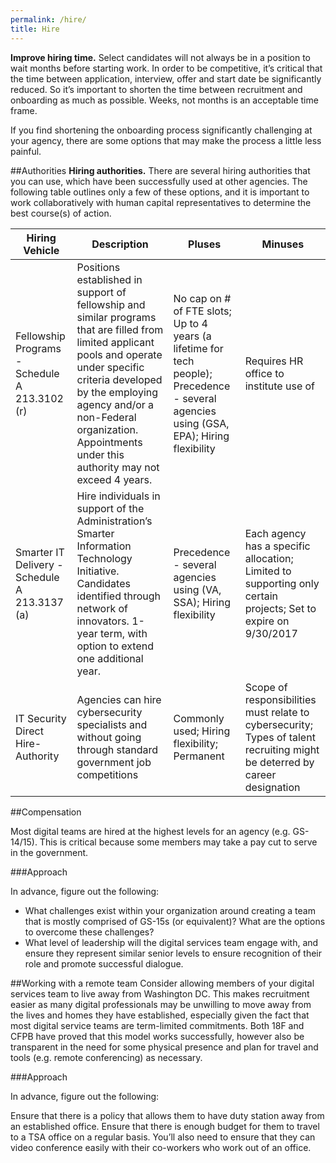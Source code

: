 ```yaml
---
permalink: /hire/
title: Hire
---
```


**Improve hiring time.** Select candidates will not always be in a position to wait months before starting work. In order to be competitive, it’s critical that the time between application, interview, offer and start date be significantly reduced. So it’s important to shorten the time between recruitment and onboarding as much as possible. Weeks, not months is an acceptable time frame. 

If you find shortening the onboarding process significantly challenging at your agency, there are some options that may make the process a little less painful.

##Authorities
**Hiring authorities.** There are several hiring authorities that you can use, which have been successfully used at other agencies. The following table outlines only a few of these options, and it is important to work collaboratively with human capital representatives to determine the best course(s) of action.

| Hiring Vehicle                                | Description                                                                                                                                                                                                                                                                         | Pluses                                                                                                                                   | Minuses                                                                                                                    |
|-----------------------------------------------|-------------------------------------------------------------------------------------------------------------------------------------------------------------------------------------------------------------------------------------------------------------------------------------|------------------------------------------------------------------------------------------------------------------------------------------|----------------------------------------------------------------------------------------------------------------------------|
| Fellowship Programs - Schedule A 213.3102 (r) | Positions established in support of fellowship and similar programs that are filled from limited applicant pools and operate under specific criteria developed by the employing agency and/or a non-Federal organization. Appointments under this authority may not exceed 4 years. | No cap on # of FTE slots; Up to 4 years (a lifetime for tech people); Precedence - several agencies using (GSA, EPA); Hiring flexibility | Requires HR office to institute use of                                                                                     |
| Smarter IT Delivery - Schedule A 213.3137 (a) | Hire individuals in support of the Administration’s Smarter Information Technology Initiative. Candidates identified through network of innovators. 1-year term, with option to extend one additional year.                                                                         | Precedence - several agencies using (VA, SSA); Hiring flexibility                                                                        | Each agency has a specific allocation; Limited to supporting only certain projects; Set to expire on 9/30/2017             |
| IT Security Direct Hire-Authority             | Agencies can hire cybersecurity specialists and without going through standard government job competitions                                                                                                                                                                          | Commonly used; Hiring flexibility; Permanent                                                                                             | Scope of responsibilities must relate to cybersecurity; Types of talent recruiting might be deterred by career designation |

##Compensation

Most digital teams are hired at the highest levels for an agency (e.g. GS-14/15). This is critical because some members may take a pay cut to serve in the government.

###Approach

In advance, figure out the following: 

* What challenges exist within your organization around creating a team that is mostly comprised of GS-15s (or equivalent)? What are the options to overcome these challenges? 
* What level of leadership will the digital services team engage with, and ensure they represent similar senior levels to ensure recognition of their role and promote successful dialogue.

##Working with a remote team
Consider allowing members of your digital services team to live away from Washington DC. This makes recruitment easier as many digital professionals may be unwilling to move away from the lives and homes they have established, especially given the fact that most digital service teams are term-limited commitments. Both 18F and CFPB have proved that this model works successfully, however also be transparent in the need for some physical presence and plan for travel and tools (e.g. remote conferencing) as necessary. 

###Approach
 
In advance, figure out the following: 

Ensure that there is a policy that allows them to have duty station away from an established office. 
Ensure that there is enough budget for them to travel to a TSA office on a regular basis. You’ll also need to ensure that they can video conference easily with their co-workers who work out of an office. 
